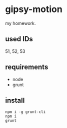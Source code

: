 # gipsy-motion

my homework.

## used IDs

51, 52, 53

## requirements

  * node
  * grunt

## install

    npm i -g grunt-cli
    npm i
    grunt

